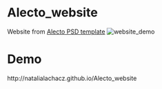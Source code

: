 # Alecto_website
Website from <a href="https://symu.co/freebies/templates-4/alecto-psd-template/">Alecto PSD template</a>
<img src="https://symu.co/image/pngsxqxamkx/1440/10000/fit/original/95/jpg/" alt="website_demo">

<h1>Demo</h1>
http://natalialachacz.github.io/Alecto_website
